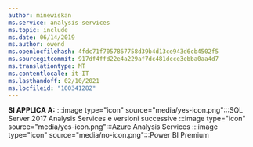 ```yaml
---
author: minewiskan
ms.service: analysis-services
ms.topic: include
ms.date: 06/14/2019
ms.author: owend
ms.openlocfilehash: 4fdc71f7057867758d39b4d13ce943d6cb4502f5
ms.sourcegitcommit: 917df4ffd22e4a229af7dc481dcce3ebba0aa4d7
ms.translationtype: MT
ms.contentlocale: it-IT
ms.lasthandoff: 02/10/2021
ms.locfileid: "100341282"
---
```

**SI APPLICA A:** :::image type="icon" source="media/yes-icon.png":::SQL Server 2017 Analysis Services e versioni successive :::image type="icon" source="media/yes-icon.png":::Azure Analysis Services :::image type="icon" source="media/no-icon.png":::Power BI Premium